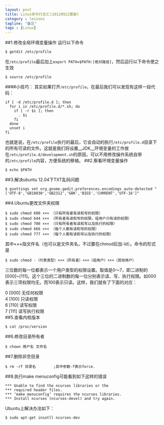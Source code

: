 ```yaml
---
layout: post
title: Linux命令行总汇(20120922更新)
category : lessons
tagline: "备忘"
tags : [Linux]
---
```

##1.修改全局环境变量操作
运行以下命令

	$ getdit /etc/profile

在``/etc/profile``最后加上``export PATH=$PATH:[绝对路径]``，然后运行以下命令使之生效

	$ source /etc/profile

####小技巧：
其实如果打开``/etc/profile``，在最后我们可以发现有这样一段代码：

	if [ -d /etc/profile.d ]; then
	  for i in /etc/profile.d/*.sh; do
	    if [ -r $i ]; then
	      . $i
	    fi
	  done
	  unset i
	fi

也就是说，在``/etc/profile``执行的最后，它会自动的执行``/etc/profile.d``目录下的所有可读的文件。这就是我们将设置__JDK__环境变量的工作放在``/etc/profile.d/development.sh``的原因，可以不用修改操作系统自带的``/etc/profile``内容，方便系统的移植。
##2.察看环境变量操作

	$ echo $PATH

##3.解决ubuntu 12.04下TXT乱码问题

	$ gsettings set org.gnome.gedit.preferences.encodings auto-detected "['UTF-8','GB18030','GB2312','GBK','BIG5','CURRENT','UTF-16']"

##4.Ubuntu更改文件夹权限

	$ sudo chmod 600 ××× （只有所有者有读和写的权限）
	$ sudo chmod 644 ××× （所有者有读和写的权限，组用户只有读的权限）
	$ sudo chmod 700 ××× （只有所有者有读和写以及执行的权限）
	$ sudo chmod 666 ××× （每个人都有读和写的权限）
	$ sudo chmod 777 ××× （每个人都有读和写以及执行的权限）

其中×××指文件名（也可以是文件夹名，不过要在chmod后加-ld）。命令的形式是

	$ sudo chmod -（代表类型）×××（所有者）×××（组用户）×××（其他用户）

三位数的每一位都表示一个用户类型的权限设置。取值是0～7，即二进制的[000]~[111]。这个三位的二进制数的每一位分别表示读、写、执行权限。如000表示三项权限均无，而100表示只读。这样，我们就有了下面的对应：

0 [000] 无任何权限    
4 [100] 只读权限    
6 [110] 读写权限    
7 [111] 读写执行权限    
##5.查看内核版本

	$ cat /proc/version

##6.修改目录所有者

	$ chown 用户名 文件名

##7.删除非空目录

	$ rm -rf 目录名        ;其中参数-f表示force.

##8.执行make menuconfig可能看到如下这样的错误

	*** Unable to find the ncurses libraries or the
	*** required header files.
	*** ‘make menuconfig’ requires the ncurses libraries.
	*** Install ncurses (ncurses-devel) and try again.

Ubuntu上解决办法如下：

	$ sudo apt-get insatll ncurses-dev

